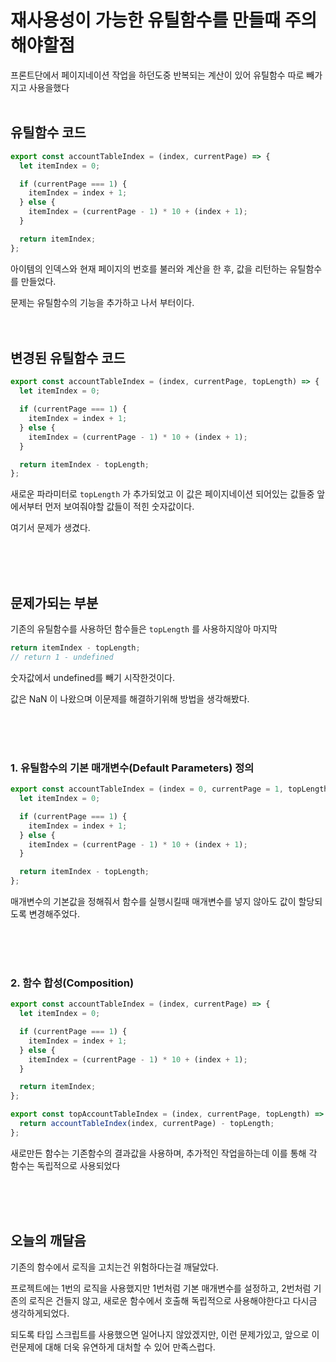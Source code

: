 # 재사용성이 가능한 유틸함수를 만들때 주의해야할점

프론트단에서 페이지네이션 작업을 하던도중 반복되는 계산이 있어 유틸함수 따로 빼가지고 사용을했다
<br />
<br />

## 유틸함수 코드

```js
export const accountTableIndex = (index, currentPage) => {
  let itemIndex = 0;

  if (currentPage === 1) {
    itemIndex = index + 1;
  } else {
    itemIndex = (currentPage - 1) * 10 + (index + 1);
  }

  return itemIndex;
};
```

아이템의 인덱스와 현재 페이지의 번호를 불러와 계산을 한 후, 값을 리턴하는 유틸함수를 만들었다.

문제는 유틸함수의 기능을 추가하고 나서 부터이다.
<br />
<br />
<br />

## 변경된 유틸함수 코드

```js
export const accountTableIndex = (index, currentPage, topLength) => {
  let itemIndex = 0;

  if (currentPage === 1) {
    itemIndex = index + 1;
  } else {
    itemIndex = (currentPage - 1) * 10 + (index + 1);
  }

  return itemIndex - topLength;
};
```

새로운 파라미터로 `topLength` 가 추가되었고 이 값은 페이지네이션 되어있는 값들중 앞에서부터 먼저 보여줘야할 값들이 적힌 숫자값이다.

여기서 문제가 생겼다.

<br />
<br />
<br />

## 문제가되는 부분

기존의 유틸함수를 사용하던 함수들은 `topLength` 를 사용하지않아 마지막

```js
return itemIndex - topLength;
// return 1 - undefined
```

숫자값에서 undefined를 빼기 시작한것이다.

값은 NaN 이 나왔으며 이문제를 해결하기위해 방법을 생각해봤다.

<br />
<br />
<br />

### 1. 유틸함수의 기본 매개변수(Default Parameters) 정의

```js
export const accountTableIndex = (index = 0, currentPage = 1, topLength = 0) => {
  let itemIndex = 0;

  if (currentPage === 1) {
    itemIndex = index + 1;
  } else {
    itemIndex = (currentPage - 1) * 10 + (index + 1);
  }

  return itemIndex - topLength;
};
```

매개변수의 기본값을 정해줘서 함수를 실행시킬때 매개변수를 넣지 않아도 값이 할당되도록 변경해주었다.

<br />
<br />
<br />

### 2. 함수 합성(Composition)

```js
export const accountTableIndex = (index, currentPage) => {
  let itemIndex = 0;

  if (currentPage === 1) {
    itemIndex = index + 1;
  } else {
    itemIndex = (currentPage - 1) * 10 + (index + 1);
  }

  return itemIndex;
};

export const topAccountTableIndex = (index, currentPage, topLength) => {
  return accountTableIndex(index, currentPage) - topLength;
};
```

새로만든 함수는 기존함수의 결과값을 사용하며, 추가적인 작업을하는데 이를 통해 각 함수는 독립적으로 사용되었다

<br>
<br>
<br>

## 오늘의 깨달음

기존의 함수에서 로직을 고치는건 위험하다는걸 깨달았다.

프로젝트에는 1번의 로직을 사용했지만 1번처럼 기본 매개변수를 설정하고, 2번처럼 기존의 로직은 건들지 않고, 새로운 함수에서 호출해 독립적으로 사용해야한다고 다시금 생각하게되었다.

되도록 타입 스크립트를 사용했으면 일어나지 않았겠지만, 이런 문제가있고, 앞으로 이런문제에 대해 더욱 유연하게 대처할 수 있어 만족스럽다.
